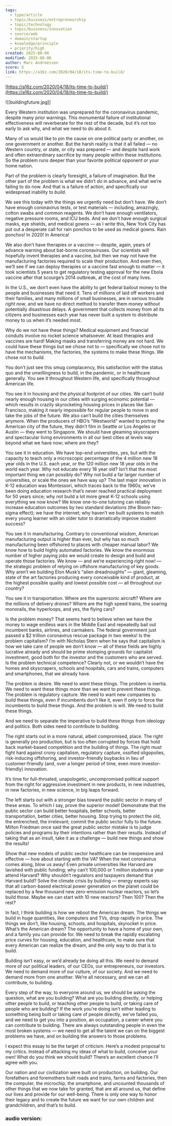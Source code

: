 ```yaml
---
tags:
  - type/article
  - topic/business/entrepreneurship
  - topic/technology
  - topic/business/innovation
  - source/web
  - domain/startup
  - knowledge/principle
  - priority/high
created: 2025-08-06
modified: 2025-08-06
author: Marc Andreessen
score: 5
link: https://a16z.com/2020/04/18/its-time-to-build/
---
```

[https://a16z.com/2020/04/18/its-time-to-build/](https://a16z.com/2020/04/18/its-time-to-build/)

  

![[buildingfuture.jpg]]

Every Western institution was unprepared for the coronavirus pandemic, despite many prior warnings. This monumental failure of institutional effectiveness will reverberate for the rest of the decade, but it’s not too early to ask why, and what we need to do about it.

Many of us would like to pin the cause on one political party or another, on one government or another. But the harsh reality is that it all failed — no Western country, or state, or city was prepared — and despite hard work and often extraordinary sacrifice by many people within these institutions. So the problem runs deeper than your favorite political opponent or your home nation.

Part of the problem is clearly foresight, a failure of imagination. But the other part of the problem is what we didn’t *do* in advance, and what we’re failing to do now. And that is a failure of action, and specifically our widespread inability to *build*.

We see this today with the things we urgently need but don’t have. We don’t have enough coronavirus tests, or test materials — including, amazingly, cotton swabs and common reagents. We don’t have enough ventilators, negative pressure rooms, and ICU beds. And we don’t have enough surgical masks, eye shields, and medical gowns — as I write this, New York City has put out a desperate call for rain ponchos to be used as medical gowns. Rain ponchos! In 2020! In America!

We also don’t have therapies or a vaccine — despite, again, years of advance warning about bat-borne coronaviruses. Our scientists will hopefully invent therapies and a vaccine, but then we may not have the manufacturing factories required to scale their production. And even then, we’ll see if we can deploy therapies or a vaccine fast enough to matter — it took scientists 5 years to get regulatory testing approval for the new Ebola vaccine after that scourge’s 2014 outbreak, at the cost of many lives.

In the U.S., we don’t even have the ability to get federal bailout money to the people and businesses that need it. Tens of millions of laid off workers and their families, and many millions of small businesses, are in serious trouble *right now*, and we have no direct method to transfer them money without potentially disastrous delays. A government that collects money from all its citizens and businesses each year has never built a system to distribute money to us when it’s needed most.

Why do we not have these things? Medical equipment and financial conduits involve no rocket science whatsoever. At least therapies and vaccines are hard! Making masks and transferring money are not hard. We could have these things but we chose not to — specifically we chose not to have the mechanisms, the factories, the systems to make these things. We chose not to *build*.

You don’t just see this smug complacency, this satisfaction with the status quo and the unwillingness to build, in the pandemic, or in healthcare generally. You see it throughout Western life, and specifically throughout American life.

You see it in housing and the physical footprint of our cities. We can’t build nearly enough housing in our cities with surging economic potential — which results in crazily skyrocketing housing prices in places like San Francisco, making it nearly impossible for regular people to move in and take the jobs of the future. We also can’t build the cities themselves anymore. When the producers of HBO’s “Westworld” wanted to portray the American city of the future, they didn’t film in Seattle or Los Angeles or Austin — they went to Singapore. We should have gleaming skyscrapers and spectacular living environments in all our best cities at levels way beyond what we have now; where are they?

You see it in education. We have top-end universities, yes, but with the capacity to teach only a microscopic percentage of the 4 million new 18 year olds in the U.S. each year, or the 120 million new 18 year olds in the world each year. Why not educate every 18 year old? Isn’t that the most important thing we can possibly do? Why not build a far larger number of universities, or scale the ones we have way up? The last major innovation in K-12 education was Montessori, which traces back to the 1960s; we’ve been doing education research that’s never reached practical deployment for 50 years since; why not build a lot more great K-12 schools using everything we now know? We know one-to-one tutoring can reliably increase education outcomes by two standard deviations (the Bloom two-sigma effect); we have the internet; why haven’t we built systems to match every young learner with an older tutor to dramatically improve student success?

You see it in manufacturing. Contrary to conventional wisdom, American manufacturing output is higher than ever, but why has so much manufacturing been offshored to places with cheaper manual labor? We know how to build highly automated factories. We know the enormous number of higher paying jobs we would create to design and build and operate those factories. We know — and we’re experiencing right now! — the strategic problem of relying on offshore manufacturing of key goods. Why aren’t we building Elon Musk’s “alien dreadnoughts” — giant, gleaming, state of the art factories producing every conceivable kind of product, at the highest possible quality and lowest possible cost — all throughout our country?

You see it in transportation. Where are the supersonic aircraft? Where are the millions of delivery drones? Where are the high speed trains, the soaring monorails, the hyperloops, and yes, the flying cars?

Is the problem money? That seems hard to believe when we have the money to wage endless wars in the Middle East and repeatedly bail out incumbent banks, airlines, and carmakers. The federal government just passed a $2 trillion coronavirus rescue package in two weeks! Is the problem capitalism? I’m with Nicholas Stern when he says that capitalism is how we take care of people we don’t know — all of these fields are highly lucrative already and should be prime stomping grounds for capitalist investment, good both for the investor and the customers who are served. Is the problem technical competence? Clearly not, or we wouldn’t have the homes and skyscrapers, schools and hospitals, cars and trains, computers and smartphones, that we already have.

The problem is desire. We need to *want* these things. The problem is inertia. We need to want these things more than we want to prevent these things. The problem is regulatory capture. We need to want new companies to build these things, even if incumbents don’t like it, even if only to force the incumbents to build these things. And the problem is will. We need to build these things.

And we need to separate the imperative to build these things from ideology and politics. Both sides need to contribute to building.

The right starts out in a more natural, albeit compromised, place. The right is generally pro production, but is too often corrupted by forces that hold back market-based competition and the building of things. The right must fight hard against crony capitalism, regulatory capture, ossified oligopolies, risk-inducing offshoring, and investor-friendly buybacks in lieu of customer-friendly (and, over a longer period of time, even more investor-friendly) innovation.

It’s time for full-throated, unapologetic, uncompromised political support from the right for aggressive investment in new products, in new industries, in new factories, in new science, in big leaps forward.

The left starts out with a stronger bias toward the public sector in many of these areas. To which I say, prove the superior model! Demonstrate that the public sector can build better hospitals, better schools, better transportation, better cities, better housing. Stop trying to protect the old, the entrenched, the irrelevant; commit the public sector fully to the future. Milton Friedman once said the great public sector mistake is to judge policies and programs by their intentions rather than their results. Instead of taking that as an insult, take it as a challenge — build new things and show the results!

Show that new models of public sector healthcare can be inexpensive and effective — how about starting with the VA? When the next coronavirus comes along, blow us away! Even private universities like Harvard are lavished with public funding; why can’t 100,000 or 1 million students a year attend Harvard? Why shouldn’t regulators and taxpayers demand that Harvard build? Solve the climate crisis by building — energy experts say that all carbon-based electrical power generation on the planet could be replaced by a few thousand new zero-emission nuclear reactors, so let’s build those. Maybe we can start with 10 new reactors? Then 100? Then the rest?

In fact, I think building is how we reboot the American dream. The things we build in huge quantities, like computers and TVs, drop rapidly in price. The things we don’t, like housing, schools, and hospitals, skyrocket in price. What’s the American dream? The opportunity to have a home of your own, and a family you can provide for. We need to break the rapidly escalating price curves for housing, education, and healthcare, to make sure that every American can realize the dream, and the only way to do that is to build.

Building isn’t easy, or we’d already be doing all this. We need to demand more of our political leaders, of our CEOs, our entrepreneurs, our investors. We need to demand more of our culture, of our society. And we need to demand more from one another. We’re all necessary, and we can all contribute, to building.

Every step of the way, to everyone around us, we should be asking the question, what are you building? What are you building directly, or helping other people to build, or teaching other people to build, or taking care of people who are building? If the work you’re doing isn’t either leading to something being built or taking care of people directly, we’ve failed you, and we need to get you into a position, an occupation, a career where you can contribute to building. There are always outstanding people in even the most broken systems — we need to get all the talent we can on the biggest problems we have, and on building the answers to those problems.

I expect this essay to be the target of criticism. Here’s a modest proposal to my critics. Instead of attacking my ideas of what to build, conceive your own! What do you think we should build? There’s an excellent chance I’ll agree with you.

Our nation and our civilization were built on production, on building. Our forefathers and foremothers built roads and trains, farms and factories, then the computer, the microchip, the smartphone, and uncounted thousands of other things that we now take for granted, that are all around us, that define our lives and provide for our well-being. There is only one way to honor their legacy and to create the future we want for our own children and grandchildren, and that’s to build.

### audio version: